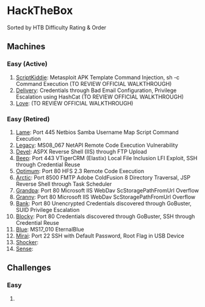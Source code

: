 # HackTheBox
Sorted by HTB Difficulty Rating & Order

## Machines
### Easy (Active)
 1. [ScriptKiddie](https://github.com/HippoEug/HackTheBox/blob/main/Machines%20(Easy)/ScriptKiddie.md): Metasploit APK Template Command Injection, sh -c Command Execution (TO REVIEW OFFICIAL WALKTHROUGH)
 2. [Delivery](https://github.com/HippoEug/HackTheBox/blob/main/Machines%20(Easy)/Delivery.md): Credentials through Bad Email Configuration, Privilege Escalation using HashCat (TO REVIEW OFFICIAL WALKTHROUGH)
 3. [Love](https://github.com/HippoEug/HackTheBox/blob/main/Machines%20(Easy)/Love.md): (TO REVIEW OFFICIAL WALKTHROUGH)

### Easy (Retired)
 1. [Lame](https://github.com/HippoEug/HackTheBox/blob/main/Machines%20(Easy)/Lame.md): Port 445 Netbios Samba Username Map Script Command Execution
 2. [Legacy](https://github.com/HippoEug/HackTheBox/blob/main/Machines%20(Easy)/Legacy.md): MS08_067 NetAPI Remote Code Execution Vulnerability
 3. [Devel](https://github.com/HippoEug/HackTheBox/blob/main/Machines%20(Easy)/Devel.md): ASPX Reverse Shell (IIS) through FTP Upload
 4. [Beep](https://github.com/HippoEug/HackTheBox/blob/main/Machines%20(Easy)/Beep.md): Port 443 VTigerCRM (Elastix) Local File Inclusion LFI Exploit, SSH through Credential Reuse
 5. [Optimum](https://github.com/HippoEug/HackTheBox/blob/main/Machines%20(Easy)/Optimum.md): Port 80 HFS 2.3 Remote Code Execution
 6. [Arctic](https://github.com/HippoEug/HackTheBox/blob/main/Machines%20(Easy)/Arctic.md): Port 8500 FMTP Adobe ColdFusion 8 Directory Traversal, JSP Reverse Shell through Task Scheduler
 7. [Grandpa](https://github.com/HippoEug/HackTheBox/blob/main/Machines%20(Easy)/Grandpa.md): Port 80 Microsoft IIS WebDav ScStoragePathFromUrl Overflow
 8. [Granny](https://github.com/HippoEug/HackTheBox/blob/main/Machines%20(Easy)/Granny.md): Port 80 Microsoft IIS WebDav ScStoragePathFromUrl Overflow
 9. [Bank](https://github.com/HippoEug/HackTheBox/blob/main/Machines%20(Easy)/Bank.md): Port 80 Unencrypted Credentials discovered through GoBuster, SUID Privilege Escalation
10. [Blocky](https://github.com/HippoEug/HackTheBox/blob/main/Machines%20(Easy)/Blocky.md): Port 80 Credentials discovered through GoBuster, SSH through Credential Reuse
11. [Blue](https://github.com/HippoEug/HackTheBox/blob/main/Machines%20(Easy)/Blue.md): MS17_010 EternalBlue
12. [Mirai](https://github.com/HippoEug/HackTheBox/blob/main/Machines%20(Easy)/Mirai.md): Port 22 SSH with Default Password, Root Flag in USB Device
13. [Shocker](https://github.com/HippoEug/HackTheBox/blob/main/Machines%20(Easy)/Shocker.md): 
14. [Sense](https://github.com/HippoEug/HackTheBox/blob/main/Machines%20(Easy)/Sense.md):

## Challenges
### Easy
1.
